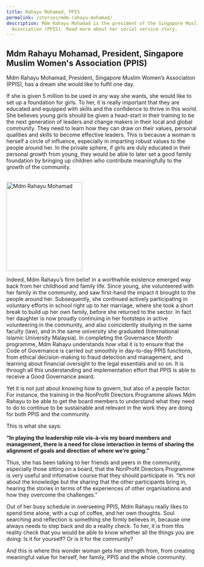 ```yaml
---
title: Rahayu Mohamad, PPIS
permalink: /stories/mdm-rahayu-mohamad/
description: Mdm Rahayu Mohamad is the president of the Singapore Muslim Women's
  Association (PPIS). Read more about her social service story.
---
```



## Mdm Rahayu Mohamad, President, Singapore Muslim Women's Association (PPIS)

Mdm Rahayu Mohamad, President, Singapore Muslim Women’s Association (PPIS), has a dream she would like to fulfil one day.

If she is given 5 million to be used in any way she wants, she would like to set up a foundation for girls. To her, it is really important that they are educated and equipped with skills and the confidence to thrive in this world. She believes young girls should be given a head-start in their training to be the next generation of leaders and change makers in their local and global community. They need to learn how they can draw on their values, personal qualities and skills to become effective leaders. This is because a woman is herself a circle of influence, especially in imparting robust values to the people around her. In the private sphere, if girls are duly educated in their personal growth from young, they would be able to later set a good family foundation by bringing up children who contribute meaningfully to the growth of the community.

<br/>
<img alt="Mdm Rahayu Mohamad" src="/images/stories/pages/mdm-rahayu-mohamad.jpg" style="width: 200px; height: 234px;" />
<br/>

Indeed, Mdm Rahayu’s firm belief in a worthwhile existence emerged way back from her childhood and family life. Since young, she volunteered with her family in the community, and saw first-hand the impact it brought to the people around her. Subsequently, she continued actively participating in voluntary efforts in school right up to her marriage, where she took a short break to build up her own family, before she returned to the sector. In fact her daughter is now proudly continuing in her footsteps in active volunteering in the community, and also coincidently studying in the same faculty (law), and in the same university she graduated (International Islamic University Malaysia). In completing the Governance Month programme, Mdm Rahayu understands how vital it is to ensure that the Code of Governance is carried out smoothly in day-to-day PPIS functions, from ethical decision-making to fraud detection and management, and learning about financial oversight to the legal essentials and so on. It is through all this understanding and implementation effort that PPIS is able to receive a Good Governance award.

Yet it is not just about knowing how to govern, but also of a people factor. For instance, the training in the NonProfit Directors Programme allows Mdm Rahayu to be able to get the board members to understand what they need to do to continue to be sustainable and relevant in the work they are doing for both PPIS and the community.

This is what she says: 

**“In playing the leadership role vis-à-vis my board members and management, there is a need for close interaction in terms of sharing the alignment of goals and direction of where we’re going.”**

Thus, she has been talking to her friends and peers in the community, especially those sitting on a board, that the NonProfit Directors Programme is very useful and infomative course that they should participate in. “It’s not about the knowledge but the sharing that the other participants bring in, hearing the stories in terms of the experiences of other organisations and how they overcome the challenges.”

Out of her busy schedule in overseeing PPIS, Mdm Rahayu really likes to spend time alone, with a cup of coffee, and her own thoughts. Soul searching and reflection is something she firmly believes in, because one always needs to step back and do a reality check. To her, it is from this reality check that you would be able to know whether all the things you are doing: Is it for yourself? Or is it for the community?

And this is where this wonder woman gets her strength from, from creating meaningful value for herself, her family, PPIS and the whole community.
